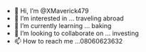 - 👋 Hi, I’m @XMaverick479
- 👀 I’m interested in ... traveling abroad
- 🌱 I’m currently learning ... baking
- 💞️ I’m looking to collaborate on ... investing
- 📫 How to reach me ...08060623632

<!---
XMaverick479/XMaverick479 is a ✨ special ✨ repository because its `README.md` (this file) appears on your GitHub profile.
You can click the Preview link to take a look at your changes.
--->
